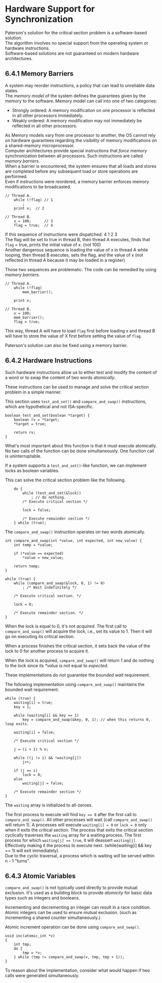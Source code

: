 # Hardware Support for Synchronization

Paterson's solution for the critical section problem is a software-based solution.  
The algorithm involves no special support from the operating system or hardware instructions.  
Software-based solutions are not guaranteed on modern hardware architectures.  

## 6.4.1 Memory Barriers

A system may reorder instructions, a policy that can lead to unreliable data states.  
The _memory model_ of the system defines the guarantees given by the memory to the software. Memory model can call into one of two categories:  
* Strongly ordered: A memory modification on one processor is reflected in all other processors immediately.
* Weakly ordered: A memory modification may not immediately be reflected in all other processors.

As Memory models vary from one processor to another, the OS cannot rely on hardware guarantees regarding the visibility of memory modifications on a shared-memory microprocessor.  
Computer architectures provide special instructions that _force_ memory synchronization between all processors. Such instructions are called _memory barriers_.  
When a barrier is encountered, the system ensures that all loads and stores are completed before any subsequent load or store operations are performed.  
Even if instructions were reordered, a memory barrier enforces memory modifications to be broadcasted.  

```
// Thread A.
	while (!flag) // 1
		;
	print x;  // 2
```

```
// Thread B.
	x = 100;      // 3
	flag = true;  // 4
```

If this sequence of instructions were dispatched: 4 1 2 3  
The flag will be set to true in thread B, then thread A executes, finds that `flag` = true, prints the initial value of x. (not 100)  
Another dangerous sequence is loading the value of x in thread A while looping, then thread B executes, sets the flag, and the value of x (not reflected in thread A because it may be loaded in a register)  

Those two sequences are problematic. The code can be remedied by using _memory barriers_.

```
// Thread A.
	while (!flag)
		mem_barrier();
	
	print x;
```

```
// Thread B.
	x = 100;
	mem_barrier();
	flag = true;
```

This way, thread A will have to load `flag` first before loading x and thread B will have to store the value of X first before setting the value of `flag`.

Paterson's solution can also be fixed using a memory barrier.

## 6.4.2 Hardware Instructions

Such hardware instructions allow us to either test and modify the content of a word or to swap the content of two words _atomically_.

These instructions can be used to manage and solve the critical section problem in a simple manner.  

This section uses `test_and_set()` and `compare_and_swap()` instructions, which are hypothetical and not ISA-specific.

```
boolean test_and_set(boolean *target) {
	boolean rv = *target;
	*target = true;

	return rv;
}
```

What's most important about this function is that it must execute atomically. No two calls of the function can be done simultaneously. One function call is uninterruptable.

If a system supports a `test_and_set()`-like function, we can implement locks as boolean variables.  

This can solve the critical section problem like the following.

```
	do {
		while (test_and_set(&lock))
			; // do nothing.
		/* Execute critical section */

		lock = false;

		/* Execute remainder section */
	} while (true);
```

The `compare_and_swap()` instruction operates on two words atomically.

```
int compare_and_swap(int *value, int expected, int new_value) {
	int temp = *value;

	if (*value == expected)
		*value = new_value;

	return temp;
}
```

```
while (true) {
	while (compare_and_swap(&lock, 0, 1) != 0)
		; /* Wait indefinitely */
	
	/* Execute critical section. */

	lock = 0;

	/* Execute remainder section. */
}
```

When the lock is equal to 0, it's not _acquired_. The first call to `compare_and_swap()` will acquire the lock, i.e., set its value to 1. Then it will go on executing its critical section.

When a process finishes the critical section, it sets back the value of the lock to 0 for another process to acquire it.

When the lock is acquired, `compare_and_swap()` will return 1 and do nothing to the lock since its _*value_ is not equal to _expected_.

These implementations do _not_ guarantee the _bounded wait_ requirement.

The following implementation using `compare_and_swap()` maintains the bounded wait requirement.

```
while (true) {
	waiting[i] = true;
	key = 1;

	while (waiting[i] && key == 1)
		key = compare_and_swap(&key, 0, 1); // when this returns 0, loop exits.

	waiting[i] = false;

	/* Execute critical section */

	j = (i + 1) % n;

	while ((j != i) && !waiting[j])
		j++;

	if (j == i)
		lock = 0;
	else 
		waiting[j] = false;

	/* Execute remainder section */
}
```

The `waiting` array is initialized to all-zeroes.

The first process to execute will find `key == 0` after the first call to `compare_and_swap()`.
All other processes will wait (call `compare_and_swap()` will return 1).
A processes will execute `waiting[i] = 0` or `lock = 0` only when it exits the critical section.
The process that exits the critical section cyclically traverses the `waiting` array for a waiting process. The first process for which `waiting[j] == true`, it will deassert `waiting[j]`. Effectively making it the process to execute next. (while(waiting[i] && key == 1) will exit immediately).  
Due to the cyclic traversal, a process which is waiting _will_ be served within n - 1 "turns".


## 6.4.3 Atomic Variables
`compare_and_swap()` is not typically used directly to provide mutual exclusion. It's used as a building block to provide _atomicity_ for basic data types such as integers and booleans.

Incrementing and decrementing an integer can result in a race condition. Atomic integers can be used to ensure mutual exclusion. (such as incrementing a shared counter simultaneously.)


Atomic increment operation can be done using `compare_and_swap()`.

```
void inc(atomic_int *v)
{
	int tmp;
	do {
		tmp = *v;
	} while (tmp != compare_and_swap(v, tmp, tmp + 1));
}
```

To reason about the implementation, consider what would happen if two calls were generated simultaneously.
